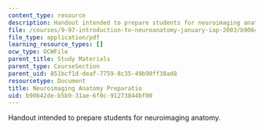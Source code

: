 ```yaml
---
content_type: resource
description: Handout intended to prepare students for neuroimaging anatomy.
file: /courses/9-97-introduction-to-neuroanatomy-january-iap-2003/b90642deb5b931ae6f0c91273844bf00_neuroimaging_anatomy_preparation.pdf
file_type: application/pdf
learning_resource_types: []
ocw_type: OCWFile
parent_title: Study Materials
parent_type: CourseSection
parent_uid: 851bcf1d-deaf-7759-8c35-49b90ff38ad8
resourcetype: Document
title: Neuroimaging Anatomy Preparatio
uid: b90642de-b5b9-31ae-6f0c-91273844bf00
---
```

Handout intended to prepare students for neuroimaging anatomy.


